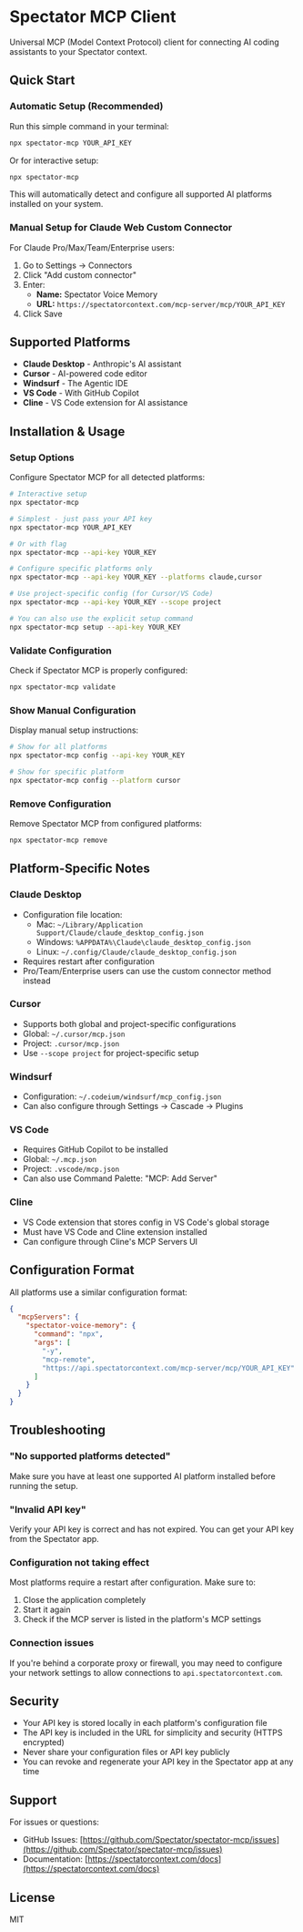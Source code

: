 # Spectator MCP Client

Universal MCP (Model Context Protocol) client for connecting AI coding assistants to your Spectator context.

## Quick Start

### Automatic Setup (Recommended)

Run this simple command in your terminal:

```bash
npx spectator-mcp YOUR_API_KEY
```

Or for interactive setup:

```bash
npx spectator-mcp
```

This will automatically detect and configure all supported AI platforms installed on your system.

### Manual Setup for Claude Web Custom Connector

For Claude Pro/Max/Team/Enterprise users:

1. Go to Settings → Connectors
2. Click "Add custom connector"
3. Enter:
   - **Name:** Spectator Voice Memory
   - **URL:** `https://spectatorcontext.com/mcp-server/mcp/YOUR_API_KEY`
4. Click Save

## Supported Platforms

- **Claude Desktop** - Anthropic's AI assistant
- **Cursor** - AI-powered code editor
- **Windsurf** - The Agentic IDE
- **VS Code** - With GitHub Copilot
- **Cline** - VS Code extension for AI assistance

## Installation & Usage

### Setup Options

Configure Spectator MCP for all detected platforms:

```bash
# Interactive setup
npx spectator-mcp

# Simplest - just pass your API key
npx spectator-mcp YOUR_API_KEY

# Or with flag
npx spectator-mcp --api-key YOUR_KEY

# Configure specific platforms only  
npx spectator-mcp --api-key YOUR_KEY --platforms claude,cursor

# Use project-specific config (for Cursor/VS Code)
npx spectator-mcp --api-key YOUR_KEY --scope project

# You can also use the explicit setup command
npx spectator-mcp setup --api-key YOUR_KEY
```

### Validate Configuration

Check if Spectator MCP is properly configured:

```bash
npx spectator-mcp validate
```

### Show Manual Configuration

Display manual setup instructions:

```bash
# Show for all platforms
npx spectator-mcp config --api-key YOUR_KEY

# Show for specific platform
npx spectator-mcp config --platform cursor
```

### Remove Configuration

Remove Spectator MCP from configured platforms:

```bash
npx spectator-mcp remove
```

## Platform-Specific Notes

### Claude Desktop

- Configuration file location:
  - Mac: `~/Library/Application Support/Claude/claude_desktop_config.json`
  - Windows: `%APPDATA%\Claude\claude_desktop_config.json`
  - Linux: `~/.config/Claude/claude_desktop_config.json`
- Requires restart after configuration
- Pro/Team/Enterprise users can use the custom connector method instead

### Cursor

- Supports both global and project-specific configurations
- Global: `~/.cursor/mcp.json`
- Project: `.cursor/mcp.json`
- Use `--scope project` for project-specific setup

### Windsurf

- Configuration: `~/.codeium/windsurf/mcp_config.json`
- Can also configure through Settings → Cascade → Plugins

### VS Code

- Requires GitHub Copilot to be installed
- Global: `~/.mcp.json`
- Project: `.vscode/mcp.json`
- Can also use Command Palette: "MCP: Add Server"

### Cline

- VS Code extension that stores config in VS Code's global storage
- Must have VS Code and Cline extension installed
- Can configure through Cline's MCP Servers UI

## Configuration Format

All platforms use a similar configuration format:

```json
{
  "mcpServers": {
    "spectator-voice-memory": {
      "command": "npx",
      "args": [
        "-y",
        "mcp-remote",
        "https://api.spectatorcontext.com/mcp-server/mcp/YOUR_API_KEY"
      ]
    }
  }
}
```

## Troubleshooting

### "No supported platforms detected"

Make sure you have at least one supported AI platform installed before running the setup.

### "Invalid API key"

Verify your API key is correct and has not expired. You can get your API key from the Spectator app.

### Configuration not taking effect

Most platforms require a restart after configuration. Make sure to:
1. Close the application completely
2. Start it again
3. Check if the MCP server is listed in the platform's MCP settings

### Connection issues

If you're behind a corporate proxy or firewall, you may need to configure your network settings to allow connections to `api.spectatorcontext.com`.

## Security

- Your API key is stored locally in each platform's configuration file
- The API key is included in the URL for simplicity and security (HTTPS encrypted)
- Never share your configuration files or API key publicly
- You can revoke and regenerate your API key in the Spectator app at any time

## Support

For issues or questions:
- GitHub Issues: [https://github.com/Spectator/spectator-mcp/issues](https://github.com/Spectator/spectator-mcp/issues)
- Documentation: [https://spectatorcontext.com/docs](https://spectatorcontext.com/docs)

## License

MIT